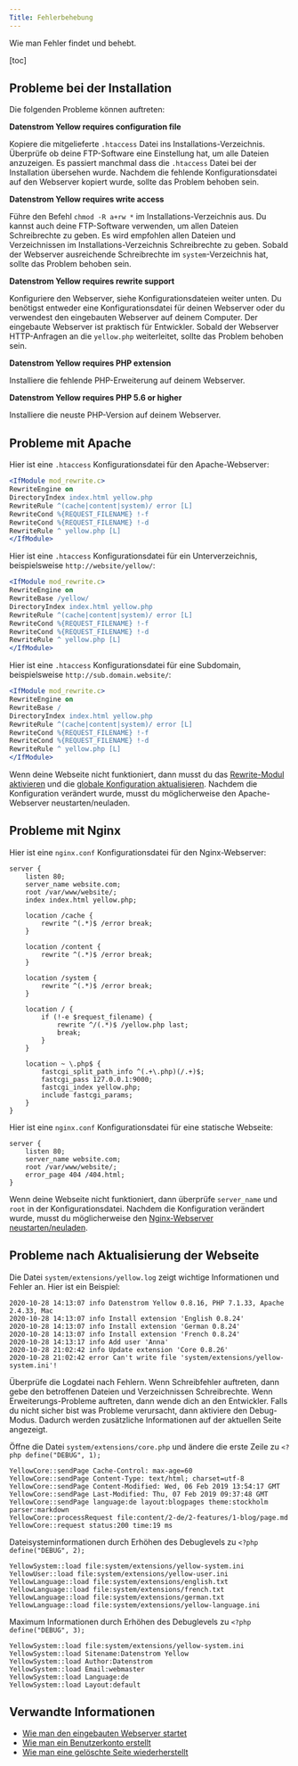 ```yaml
---
Title: Fehlerbehebung
---
```

Wie man Fehler findet und behebt.

[toc]

## Probleme bei der Installation

Die folgenden Probleme können auftreten:

**Datenstrom Yellow requires configuration file**

Kopiere die mitgelieferte `.htaccess` Datei ins Installations-Verzeichnis. Überprüfe ob deine FTP-Software eine Einstellung hat, um alle Dateien anzuzeigen. Es passiert manchmal dass die `.htaccess` Datei bei der Installation übersehen wurde. Nachdem die fehlende Konfigurationsdatei auf den Webserver kopiert wurde, sollte das Problem behoben sein.

**Datenstrom Yellow requires write access**

Führe den Befehl `chmod -R a+rw *` im Installations-Verzeichnis aus. Du kannst auch deine FTP-Software verwenden, um allen Dateien Schreibrechte zu geben. Es wird empfohlen allen Dateien und Verzeichnissen im Installations-Verzeichnis Schreibrechte zu geben. Sobald der Webserver ausreichende Schreibrechte im `system`-Verzeichnis hat, sollte das Problem behoben sein.

**Datenstrom Yellow requires rewrite support**

Konfiguriere den Webserver, siehe Konfigurationsdateien weiter unten. Du benötigst entweder eine Konfigurationsdatei für deinen Webserver oder du verwendest den eingebauten Webserver auf deinem Computer. Der eingebaute Webserver ist praktisch für Entwickler. Sobald der Webserver HTTP-Anfragen an die `yellow.php` weiterleitet, sollte das Problem behoben sein.

**Datenstrom Yellow requires PHP extension**

Installiere die fehlende PHP-Erweiterung auf deinem Webserver.

**Datenstrom Yellow requires PHP 5.6 or higher**

Installiere die neuste PHP-Version auf deinem Webserver.

## Probleme mit Apache

Hier ist eine `.htaccess` Konfigurationsdatei für den Apache-Webserver:

```apache
<IfModule mod_rewrite.c>
RewriteEngine on
DirectoryIndex index.html yellow.php
RewriteRule ^(cache|content|system)/ error [L]
RewriteCond %{REQUEST_FILENAME} !-f
RewriteCond %{REQUEST_FILENAME} !-d
RewriteRule ^ yellow.php [L]
</IfModule>
```

Hier ist eine `.htaccess` Konfigurationsdatei für ein Unterverzeichnis, beispielsweise `http://website/yellow/`:

```apache
<IfModule mod_rewrite.c>
RewriteEngine on
RewriteBase /yellow/
DirectoryIndex index.html yellow.php
RewriteRule ^(cache|content|system)/ error [L]
RewriteCond %{REQUEST_FILENAME} !-f
RewriteCond %{REQUEST_FILENAME} !-d
RewriteRule ^ yellow.php [L]
</IfModule>
```

Hier ist eine `.htaccess` Konfigurationsdatei für eine Subdomain, beispielsweise `http://sub.domain.website/`:

```apache
<IfModule mod_rewrite.c>
RewriteEngine on
RewriteBase /
DirectoryIndex index.html yellow.php
RewriteRule ^(cache|content|system)/ error [L]
RewriteCond %{REQUEST_FILENAME} !-f
RewriteCond %{REQUEST_FILENAME} !-d
RewriteRule ^ yellow.php [L]
</IfModule>
```

Wenn deine Webseite nicht funktioniert, dann musst du das [Rewrite-Modul aktivieren](https://stackoverflow.com/questions/869092/how-to-enable-mod-rewrite-for-apache-2-2) und die [globale Konfiguration aktualisieren](https://stackoverflow.com/questions/18740419/how-to-set-allowoverride-all). Nachdem die Konfiguration verändert wurde, musst du möglicherweise den Apache-Webserver neustarten/neuladen.


## Probleme mit Nginx

Hier ist eine `nginx.conf` Konfigurationsdatei für den Nginx-Webserver:

```nginx
server {
    listen 80;
    server_name website.com;
    root /var/www/website/;
    index index.html yellow.php;

    location /cache {
        rewrite ^(.*)$ /error break;
    }

    location /content {
        rewrite ^(.*)$ /error break;
    }

    location /system {
        rewrite ^(.*)$ /error break;
    }

    location / {
        if (!-e $request_filename) {
            rewrite ^/(.*)$ /yellow.php last;
            break;
        }
    }

    location ~ \.php$ {
        fastcgi_split_path_info ^(.+\.php)(/.+)$;
        fastcgi_pass 127.0.0.1:9000;
        fastcgi_index yellow.php;
        include fastcgi_params;
    }
}
```

Hier ist eine `nginx.conf` Konfigurationsdatei für eine statische Webseite:

```nginx
server {
    listen 80;
    server_name website.com;
    root /var/www/website/;
    error_page 404 /404.html;
}
```

Wenn deine Webseite nicht funktioniert, dann überprüfe `server_name` und `root` in der Konfigurationsdatei. Nachdem die Konfiguration verändert wurde, musst du möglicherweise den [Nginx-Webserver neustarten/neuladen](https://stackoverflow.com/questions/21292533/reload-nginx-configuration).

## Probleme nach Aktualisierung der Webseite

<a id="logdatei"></a>Die Datei `system/extensions/yellow.log` zeigt wichtige Informationen und Fehler an. Hier ist ein Beispiel:

```
2020-10-28 14:13:07 info Datenstrom Yellow 0.8.16, PHP 7.1.33, Apache 2.4.33, Mac
2020-10-28 14:13:07 info Install extension 'English 0.8.24'
2020-10-28 14:13:07 info Install extension 'German 0.8.24'
2020-10-28 14:13:07 info Install extension 'French 0.8.24'
2020-10-28 14:13:17 info Add user 'Anna'
2020-10-28 21:02:42 info Update extension 'Core 0.8.26'
2020-10-28 21:02:42 error Can't write file 'system/extensions/yellow-system.ini'!
```

Überprüfe die Logdatei nach Fehlern. Wenn Schreibfehler auftreten, dann gebe den betroffenen Dateien und Verzeichnissen Schreibrechte. Wenn Erweiterungs-Probleme auftreten, dann wende dich an den Entwickler. Falls du nicht sicher bist was Probleme verursacht, dann aktiviere den Debug-Modus. Dadurch werden zusätzliche Informationen auf der aktuellen Seite angezeigt. 

Öffne die Datei `system/extensions/core.php` und ändere die erste Zeile zu `<?php define("DEBUG", 1);`  

```
YellowCore::sendPage Cache-Control: max-age=60
YellowCore::sendPage Content-Type: text/html; charset=utf-8
YellowCore::sendPage Content-Modified: Wed, 06 Feb 2019 13:54:17 GMT
YellowCore::sendPage Last-Modified: Thu, 07 Feb 2019 09:37:48 GMT
YellowCore::sendPage language:de layout:blogpages theme:stockholm parser:markdown
YellowCore::processRequest file:content/2-de/2-features/1-blog/page.md
YellowCore::request status:200 time:19 ms
```

Dateisysteminformationen durch Erhöhen des Debuglevels zu `<?php define("DEBUG", 2);`

```
YellowSystem::load file:system/extensions/yellow-system.ini
YellowUser::load file:system/extensions/yellow-user.ini
YellowLanguage::load file:system/extensions/english.txt
YellowLanguage::load file:system/extensions/french.txt
YellowLanguage::load file:system/extensions/german.txt
YellowLanguage::load file:system/extensions/yellow-language.ini
```

Maximum Informationen durch Erhöhen des Debuglevels zu `<?php define("DEBUG", 3);`

```
YellowSystem::load file:system/extensions/yellow-system.ini
YellowSystem::load Sitename:Datenstrom Yellow
YellowSystem::load Author:Datenstrom
YellowSystem::load Email:webmaster
YellowSystem::load Language:de
YellowSystem::load Layout:default
```

## Verwandte Informationen

* [Wie man den eingebauten Webserver startet](https://github.com/datenstrom/yellow-extensions/tree/master/source/command/README-de.md)
* [Wie man ein Benutzerkonto erstellt](https://github.com/datenstrom/yellow-extensions/tree/master/source/edit/README-de.md)
* [Wie man eine gelöschte Seite wiederherstellt](https://github.com/datenstrom/yellow-extensions/tree/master/source/edit/README-de.md)
